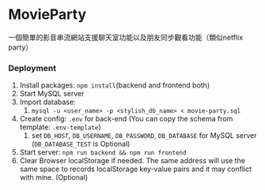 # MovieParty

一個簡單的影音串流網站支援聊天室功能以及朋友同步觀看功能（類似netflix party）

### Deployment

1. Install packages: ```npm install```(backend and frontend both)
2. Start MySQL server
3. Import database:
    1. ```mysql -u <user_name> -p <stylish_db_name> < movie-party.sql```
4. Create config: ```.env``` for back-end (You can copy the schema from template: ```.env-template```)
    1. set `DB_HOST`, `DB_USERNAME`, `DB_PASSWORD`, `DB_DATABASE` for MySQL server (`DB_DATABASE_TEST` is Optional)
7. Start server: ```npm run backend && npm run frontend```
8. Clear Browser localStorage if needed. The same address will use the same space to records localStorage key-value pairs and it may conflict with mine. (Optional)

